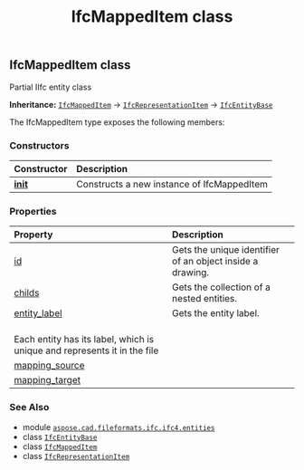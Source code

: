 ﻿---
title: IfcMappedItem class
second_title: Aspose.CAD for Python via .NET API References
description: 
type: docs
weight: 3550
url: /python-net/aspose.cad.fileformats.ifc.ifc4.entities/ifcmappeditem/
is_root: false
---

## IfcMappedItem class

Partial IIfc entity class



**Inheritance:** [`IfcMappedItem`](/cad/python-net/aspose.cad.fileformats.ifc.ifc4.entities/ifcmappeditem) → 
[`IfcRepresentationItem`](/cad/python-net/aspose.cad.fileformats.ifc.ifc4.entities/ifcrepresentationitem) → 
[`IfcEntityBase`](/cad/python-net/aspose.cad.fileformats.ifc/ifcentitybase)



The IfcMappedItem type exposes the following members:

### Constructors
| Constructor | Description |
| :- | :- |
| [__init__](/cad/python-net/aspose.cad.fileformats.ifc.ifc4.entities/ifcmappeditem/__init__/#) | Constructs a new instance of IfcMappedItem |


### Properties
| Property | Description |
| :- | :- |
| [id](/cad/python-net/aspose.cad.fileformats.ifc.ifc4.entities/ifcmappeditem/id) | Gets the unique identifier of an object inside a drawing. |
| [childs](/cad/python-net/aspose.cad.fileformats.ifc.ifc4.entities/ifcmappeditem/childs) | Gets the collection of a nested entities. |
| [entity_label](/cad/python-net/aspose.cad.fileformats.ifc.ifc4.entities/ifcmappeditem/entity_label) | Gets the entity label.<br/>Each entity has its label, which is unique and represents it in the file |
| [mapping_source](/cad/python-net/aspose.cad.fileformats.ifc.ifc4.entities/ifcmappeditem/mapping_source) |  |
| [mapping_target](/cad/python-net/aspose.cad.fileformats.ifc.ifc4.entities/ifcmappeditem/mapping_target) |  |



### See Also
* module [`aspose.cad.fileformats.ifc.ifc4.entities`](..)
* class [`IfcEntityBase`](/cad/python-net/aspose.cad.fileformats.ifc/ifcentitybase)
* class [`IfcMappedItem`](/cad/python-net/aspose.cad.fileformats.ifc.ifc4.entities/ifcmappeditem)
* class [`IfcRepresentationItem`](/cad/python-net/aspose.cad.fileformats.ifc.ifc4.entities/ifcrepresentationitem)
